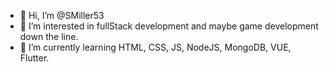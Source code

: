- 👋 Hi, I’m @SMiller53
- 👀 I’m interested in fullStack development and maybe game development down the line.
- 🌱 I’m currently learning HTML, CSS, JS, NodeJS, MongoDB, VUE, Flutter. 


<!---
SMiller53/SMiller53 is a ✨ special ✨ repository because its `README.md` (this file) appears on your GitHub profile.
You can click the Preview link to take a look at your changes.
--->

